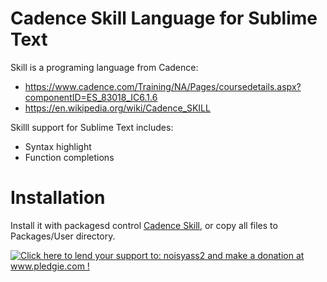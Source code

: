 # Cadence Skill Language for Sublime Text

Skill is a programing language from Cadence:
- https://www.cadence.com/Training/NA/Pages/coursedetails.aspx?componentID=ES_83018_IC6.1.6
- https://en.wikipedia.org/wiki/Cadence_SKILL

Skilll support for Sublime Text includes:
- Syntax highlight
- Function completions

# Installation #

Install it with packagesd control [Cadence Skill](https://packagecontrol.io/packages/CadenceSkill), or copy all files to Packages/User directory.


<a href='http://www.pledgie.com/campaigns/21855'><img alt='Click here to lend your support to: noisyass2 and make a donation at www.pledgie.com !' src='http://www.pledgie.com/campaigns/21855.png?skin_name=chrome' border='0' /></a>
